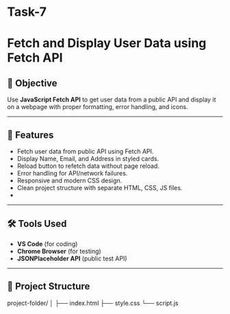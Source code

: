 # Task-7
# Fetch and Display User Data using Fetch API

## 🎯 Objective
Use **JavaScript Fetch API** to get user data from a public API and display it on a webpage with proper formatting, error handling, and icons.

---

## 🚀 Features
- Fetch user data from public API using Fetch API.  
- Display Name, Email, and Address in styled cards.
- Reload button to refetch data without page reload.  
- Error handling for API/network failures.  
- Responsive and modern CSS design.  
- Clean project structure with separate HTML, CSS, JS files.
- 
---

## 🛠 Tools Used
- **VS Code** (for coding)
- **Chrome Browser** (for testing)
- **JSONPlaceholder API** (public test API)

---

## 📂 Project Structure
project-folder/
│
├── index.html
├── style.css
└── script.js
